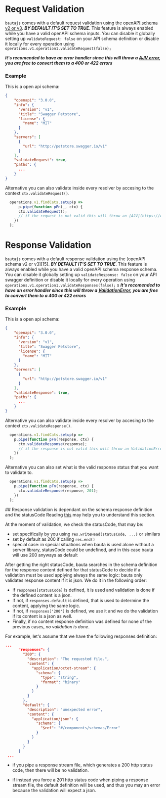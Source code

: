 # Request Validation

`bautajs` comes with a default request validation using the [openAPI schema v2 or v3](https://github.com/OAI/OpenAPI-Specification/blob/master/versions/3.0.0.md#specification). **_BY DEFAULT IT'S SET TO TRUE_**.
This feature is always enabled while you have a valid openAPI schema inputs. 
You can disable it globally setting up `validateRequest: false` on your API schema definition or disable it locally for every operation
using `operations.v1.operation1.validateRequest(false);`

**_It's recomended to have an error handler since this will throw a [AJV error](https://www.npmjs.com/package/ajv#validation-errors), you are free to convert them to a 400 or 422 errors_**

### Example

  This is a open api schema:

```json
{
    "openapi": "3.0.0",
    "info": {
      "version": "v1",
      "title": "Swagger Petstore",
      "license": {
        "name": "MIT"
      }
    },
    "servers": [
      {
        "url": "http://petstore.swagger.io/v1"
      }
    ],
    "validateRequest": true,
    "paths": {
      ...
    }
}
```

  Alternative you can also validate inside every resolver by accesing to the context `ctx.validateRequest()`.

```js
  operations.v1.findCats.setup(p => 
      p.pipe(function pFn(_, ctx) {
      ctx.validateRequest();
      // if the request is not valid this will throw an [AJV](https://www.npmjs.com/package/ajv#validation-errors) error
    })
  );
```


# Response Validation

`bautajs` comes with a default response validation using the [openAPI schema v2 or v3][15]. **_BY DEFAULT IT'S SET TO TRUE_**.
This feature is always enabled while you have a valid openAPI schema response schema. You can disable it globally setting up `validateResponse: false` on your API swagger definition or disable it locally for every operation
using `operations.v1.operation1.validateResponses(false);`
s
**_It's recomended to have an error handler since this will throw a [ValidationError](../packages/bautajs/src/core/validation-error.ts), you are free to convert them to a 400 or 422 errors_**

### Example

  This is a open api schema:

```json
{
    "openapi": "3.0.0",
    "info": {
      "version": "v1",
      "title": "Swagger Petstore",
      "license": {
        "name": "MIT"
      }
    },
    "servers": [
      {
        "url": "http://petstore.swagger.io/v1"
      }
    ],
    "validateResponse": true,
    "paths": {
      ...
    }
}
```

  Alternative you can also validate inside every resolver by accesing to the context `ctx.validateResponse()`.

```js
  operations.v1.findCats.setup(p => 
    p.pipe(function pFn(response, ctx) {
      ctx.validateResponse(response);
      // if the response is not valid this will throw an ValidationError error 
    })
  );
```

  Alternative you can also set what is the valid response status that you want to validate to.

```js
  operations.v1.findCats.setup(p => 
    p.pipe(function pFn(response, ctx) {
      ctx.validateResponse(response, 201);
    })
  );
```

## Response validation is dependant on the schema response definition and the statusCode
Reading [this](https://nodejs.org/es/docs/guides/anatomy-of-an-http-transaction/#http-status-code) may help you to understand this section.

At the moment of validation, we check the statusCode, that may be:
- set specifically by you using ```res.writeHead(statusCode, ...)``` or similars
- set by default as 200 if calling ```res.end()```
- special case: in special situations when bauta is used alone without a server library, statusCode could be undefined, and in this case bauta will use 200 anyways as default

After getting the right statusCode, bauta searches in the schema definition for the response content defined for that statusCode to decide if a validation must be used applying always the same logic: bauta only validates response content if it is json. We do it in the following order:
- If ```responses[statusCode]``` is defined, it is used and validation is done if the defined content is a json.
- If not, if ```responses.default``` is defined, that is used to determine the content, applying the same logic.
- If not, if ```responses['200']``` is defined, we use it and we do the validation if its content is a json as well.
- Finally, if no content response definition was defined for none of the previous cases, *no validation is done*.

For example, let's assume that we have the following responses definition:

```json
...
      "responses": {
        "200": {
          "description": "The requested file.",
          "content": {
            "application/octet-stream": {
              "schema": {
                "type": "string",
                "format": "binary"
              }
            }
          }
        },
        "default": {
          "description": "unexpected error",
          "content": {
            "application/json": {
              "schema": {
                "$ref": "#/components/schemas/Error"
              }
            }
          }
        }
      }
 ...     
```
- if you pipe a response stream file, which generates a 200 http status code, then there will be no validation.

- if instead you force a 201 http status code when piping a response stream file, the default definition will be used, and thus you may an error because the validation will expect a json.

